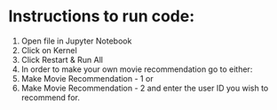 # Instructions to run code:

1. Open file in Jupyter Notebook
3. Click on Kernel 
3. Click Restart & Run All 
4. In order to make your own movie recommendation go to either: 
5. Make Movie Recommendation - 1 or 
6. Make Movie Recommendation - 2 and enter the user ID you wish to recommend for. 
